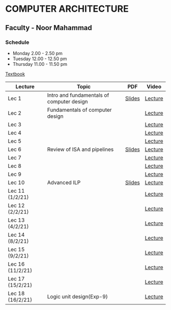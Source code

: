 # COMPUTER ARCHITECTURE

## Faculty - Noor Mahammad

### Schedule 
- Monday 2.00 - 2.50 pm  
- Tuesday 12.00 - 12.50 pm
- Thursday 11.00 - 11.50 pm

[Textbook](https://drive.google.com/file/d/18avYCG7UsnDsKBb2IszoQ5yp7rIaxsXe/view)

|Lecture |Topic |PDF|Video|
|---|---|---|---|																
| Lec 1	|Intro and fundamentals of computer design	| [Slides](https://drive.google.com/file/d/1eSNxtQAbrjhxjjOjvq4QGAAwtaa18nJH/view)	| [Lecture](https://drive.google.com/file/d/1LkrOStJJeoOQ9Ewsl4S3NKCYboicG-As/view)	|
| Lec 2	|Fundamentals of computer design	| | [Lecture](https://drive.google.com/file/d/1v7YzVZs8LRu0ztEQZJQa7SdEc6sjUrAo/view)	|
| Lec 3	||	| [Lecture](https://drive.google.com/file/d/1UrPQNixi66eAwCXz30APWk_k6QzpxrGd/view)	|
| Lec 4	|	| 	| [Lecture](https://drive.google.com/file/d/1sQXrVUvnrZ4zUHIbtVQhcmIEl8_-yqx6/view)	|
| Lec 5	|	| 	| [Lecture](https://drive.google.com/file/d/1VpYU1GjzeM36EucapkZU4mAZ7_nbF3sh/view)	|
| Lec 6	|Review of ISA and pipelines| [Slides](https://drive.google.com/file/d/1oC_O0LUF2z9PpPXb48-cZ4P97JO7G082/view)	| [Lecture](https://drive.google.com/file/d/1OAdMz6mrXETth49q_F9fUs809IqUTI9-/view)	|				
 | Lec 7	|	|	| [Lecture](https://drive.google.com/file/d/1rc-BrJnSH6viyyo7FE4XeBrRmFUn8BXu/view)	|																		
| Lec 8	|	| | [Lecture](https://drive.google.com/file/d/19vZ-bnxlCQ1iHvfHkBbNvFGgTDpvFu-N/view)	|
| Lec 9	|	| | [Lecture](https://drive.google.com/file/d/1t_2UQS66Du_oEWiDD-0tx00t_mupgWFX/view)	|																		
| Lec 10	|Advanced ILP	| [Slides](https://drive.google.com/file/d/1iXmGBhLPb3I_V69L3brgFqd9Jn7oAGuZ/view)	| [Lecture](https://drive.google.com/file/d/1J3HkGY0oy-QOmfk0gKT4mO6NhIRnK-Bj/view)	|																		
| Lec 11	(1/2/21)|	| | [Lecture](https://drive.google.com/file/d/1OssjxKNycoaXG-_zdYSfcY1O-yFaDOF7/view)	|																		
| Lec 12 (2/2/21)|	|| [Lecture](https://drive.google.com/file/d/1xSPrcZQJ5ZA4ZCHUngaBC7LhbtM6n2xH/view)	|																		
| Lec 13 (4/2/21)|	|| [Lecture](https://drive.google.com/file/d/192Nj671-SPNn8ILuKIO3SY0uo-m_Why4/view)	|																		
| Lec 14 (8/2/21)|	|| [Lecture](https://drive.google.com/file/d/1QDQkRaxg385YOUVnE9s1OGe8q8yrGj2s/view)	|																		
| Lec 15 (9/2/21)|	|| [Lecture](https://drive.google.com/file/d/11mBKTWwCSvG4QbWRzDWbkOSYYsvGZ5Uk/view)	|																		
| Lec 16 (11/2/21)|	|| [Lecture](https://drive.google.com/file/d/1N7bYh3B_NQ58N3dSsj4r6YaY_8EWi9o8/view)	|																		
| Lec 17 (15/2/21)|	|| [Lecture](https://drive.google.com/file/d/1Uz63nNtield_868-YBTn0cCeDnjVx8IG/view)	|																		
| Lec 18 (16/2/21)|Logic unit design(Exp-9)	|| [Lecture](https://drive.google.com/file/d/1wOxvDJYJjUBxL0XRL9REt0qPiFlSEfDJ/view)	|																		

